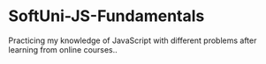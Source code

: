 # SoftUni-JS-Fundamentals

Practicing my knowledge of JavaScript with different problems after learning from online courses..
